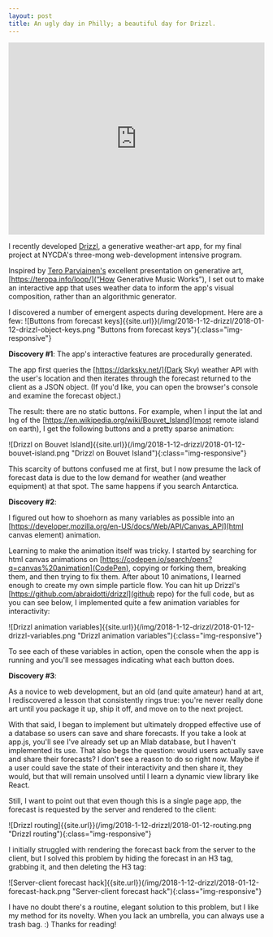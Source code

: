 ```yaml
---
layout: post
title: An ugly day in Philly; a beautiful day for Drizzl.
---
```


<div style="width:100%;height:0;padding-bottom:75%;position:relative;"><iframe src="https://giphy.com/embed/3ohc1dKFDkDjQW1Yfm" width="100%" height="100%" style="position:absolute" frameBorder="0" class="giphy-embed" allowFullScreen></iframe></div>

I recently developed [Drizzl](http://drizzl.herokuapp.com), a generative weather-art app, for my final project at NYCDA's three-mong web-development intensive program.

Inspired by [Tero Parviainen's](https://teropa.info/) excellent presentation on generative art, [https://teropa.info/loop/](“How Generative Music Works”), I set out to make an interactive app that uses weather data to inform the app's visual composition, rather than an algorithmic generator.

I discovered a number of emergent aspects during development. Here are a few:
![Buttons from forecast keys]{{site.url}}(/img/2018-1-12-drizzl/2018-01-12-drizzl-object-keys.png "Buttons from forecast keys"){:class="img-responsive"}

**Discovery #1**: The app's interactive features are procedurally generated.

The app first queries the [https://darksky.net/](Dark Sky) weather API with the user's location and then iterates through the forecast returned to the client as a JSON object. (If you'd like, you can open the browser's console and examine the forecast object.)

The result: there are no static buttons. For example, when I input the lat and lng of the [https://en.wikipedia.org/wiki/Bouvet_Island](most remote island on earth), I get the following buttons and a pretty sparse animation:

![Drizzl on Bouvet Island]{{site.url}}(/img/2018-1-12-drizzl/2018-01-12-bouvet-island.png "Drizzl on Bouvet Island"){:class="img-responsive"}

This scarcity of buttons confused me at first, but I now presume the lack of forecast data is due to the low demand for weather (and weather equipment) at that spot. The same happens if you search Antarctica.

**Discovery #2**:

I figured out how to shoehorn as many variables as possible into an  [https://developer.mozilla.org/en-US/docs/Web/API/Canvas_API](html canvas element) animation.

Learning to make the animation itself was tricky. I started by searching for html canvas animations on [https://codepen.io/search/pens?q=canvas%20animation](CodePen), copying or forking them, breaking them, and then trying to fix them. After about 10 animations, I learned enough to create my own simple particle flow. You can hit up Drizzl's [https://github.com/abraidotti/drizzl](github repo) for the full code, but as you can see below, I implemented quite a few animation variables for interactivity:

![Drizzl animation variables]{{site.url}}(/img/2018-1-12-drizzl/2018-01-12-drizzl-variables.png "Drizzl animation variables"){:class="img-responsive"}

To see each of these variables in action, open the console when the app is running and you'll see messages indicating what each button does.

**Discovery #3**:

As a novice to web development, but an old (and quite amateur) hand at art, I rediscovered a lesson that consistently rings true: you're never really done art until you package it up, ship it off, and move on to the next project.

With that said, I began to implement but ultimately dropped effective use of a database so users can save and share forecasts. If you take a look at app.js, you'll see I've already set up an Mlab database, but I haven't implemented its use. That also begs the question: would users actually save and share their forecasts? I don't see a reason to do so right now. Maybe if a user could save the state of their interactivity and then share it, they would, but that will remain unsolved until I learn a dynamic view library like React.

Still, I want to point out that even though this is a single page app, the forecast is requested by the server and rendered to the client:

![Drizzl routing]{{site.url}}(/img/2018-1-12-drizzl/2018-01-12-routing.png "Drizzl routing"){:class="img-responsive"}

I initially struggled with rendering the forecast back from the server to the client, but I solved this problem by hiding the forecast in an H3 tag, grabbing it, and then deleting the H3 tag:

![Server-client forecast hack]{{site.url}}(/img/2018-1-12-drizzl/2018-01-12-forecast-hack.png "Server-client forecast hack"){:class="img-responsive"}

I have no doubt there's a routine, elegant solution to this problem, but I like my method for its novelty. When you lack an umbrella, you can always use a trash bag. :)
Thanks for reading!
